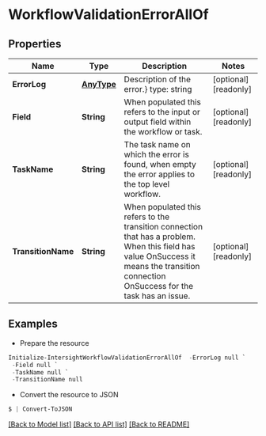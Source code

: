 # WorkflowValidationErrorAllOf
## Properties

Name | Type | Description | Notes
------------ | ------------- | ------------- | -------------
**ErrorLog** | [**AnyType**](.md) | Description of the error.} type: string | [optional] [readonly] 
**Field** | **String** | When populated this refers to the input or output field within the workflow or task. | [optional] [readonly] 
**TaskName** | **String** | The task name on which the error is found, when empty the error applies to the top level workflow. | [optional] [readonly] 
**TransitionName** | **String** | When populated this refers to the transition connection that has a problem. When this field has value OnSuccess it means the transition connection OnSuccess for the task has an issue. | [optional] [readonly] 

## Examples

- Prepare the resource
```powershell
Initialize-IntersightWorkflowValidationErrorAllOf  -ErrorLog null `
 -Field null `
 -TaskName null `
 -TransitionName null
```

- Convert the resource to JSON
```powershell
$ | Convert-ToJSON
```

[[Back to Model list]](../README.md#documentation-for-models) [[Back to API list]](../README.md#documentation-for-api-endpoints) [[Back to README]](../README.md)

